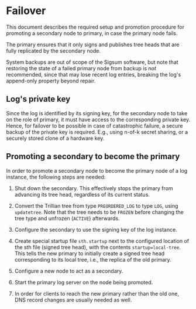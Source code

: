 # Failover

This document describes the required setup and promotion procedure for
promoting a secondary node to primary, in case the primary node fails.

The primary ensures that it only signs and publishes tree heads that
are fully replicated by the secondary node.

System backups are out of scope of the Sigsum software, but note that
restoring the state of a failed primary node from backup is *not*
recommended, since that may lose recent log entries, breaking the
log's append-only property beyond repair.

## Log's private key

Since the log is identified by its signing key, for the secondary
node to take on the role of primary, it must have access to the
corresponding private key. Hence, for failover to be possible in case
of catastrophic failure, a secure backup of the private key is
required. E.g., using n-of-k secret sharing, or a securely stored
clone of a hardware key.

## Promoting a secondary to become the primary

In order to promote a secondary node to become the primary node of a
log instance, the following steps are needed:

1. Shut down the secondary. This effectively stops the primary
   from advancing its tree head, regardless of its current status.

2. Convert the Trillian tree from type `PREORDERED_LOG` to type
   `LOG`, using `updatetree`. Note that the tree needs to be `FROZEN`
   before changing the tree type and unfrozen (`ACTIVE`) afterwards.

3. Configure the secondary to use the signing key of the log instance.

4. Create special startup file `sth.startup` next to the configured
   location of the sth file (signed tree head), with the contents
   `startup=local-tree`. This tells the new primary to initially
   create a signed tree head corresponding to its local tree, i.e.,
   the replica of the old primary.

5. Configure a new node to act as a secondary.

6. Start the primary log server on the node being promoted.

7. In order for clients to reach the new primary rather than the old
   one, DNS record changes are usually needed as well.
